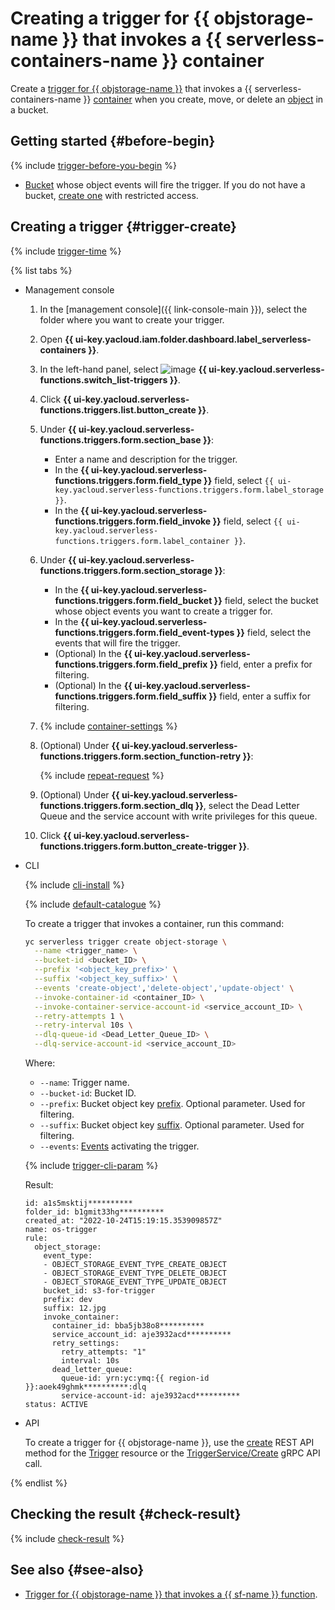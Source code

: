 # Creating a trigger for {{ objstorage-name }} that invokes a {{ serverless-containers-name }} container

Create a [trigger for {{ objstorage-name }}](../concepts/trigger/os-trigger.md) that invokes a {{ serverless-containers-name }} [container](../concepts/container.md) when you create, move, or delete an [object](../../storage/concepts/object.md) in a bucket.

## Getting started {#before-begin}

{% include [trigger-before-you-begin](../../_includes/serverless-containers/trigger-before-you-begin.md) %}

* [Bucket](../../storage/concepts/bucket.md) whose object events will fire the trigger. If you do not have a bucket, [create one](../../storage/operations/buckets/create.md) with restricted access.

## Creating a trigger {#trigger-create}

{% include [trigger-time](../../_includes/functions/trigger-time.md) %}

{% list tabs %}

- Management console

   1. In the [management console]({{ link-console-main }}), select the folder where you want to create your trigger.

   1. Open **{{ ui-key.yacloud.iam.folder.dashboard.label_serverless-containers }}**.

   1. In the left-hand panel, select ![image](../../_assets/functions/triggers.svg) **{{ ui-key.yacloud.serverless-functions.switch_list-triggers }}**.

   1. Click **{{ ui-key.yacloud.serverless-functions.triggers.list.button_create }}**.

   1. Under **{{ ui-key.yacloud.serverless-functions.triggers.form.section_base }}**:

      * Enter a name and description for the trigger.
      * In the **{{ ui-key.yacloud.serverless-functions.triggers.form.field_type }}** field, select `{{ ui-key.yacloud.serverless-functions.triggers.form.label_storage }}`.
      * In the **{{ ui-key.yacloud.serverless-functions.triggers.form.field_invoke }}** field, select `{{ ui-key.yacloud.serverless-functions.triggers.form.label_container }}`.

   1. Under **{{ ui-key.yacloud.serverless-functions.triggers.form.section_storage }}**:

      * In the **{{ ui-key.yacloud.serverless-functions.triggers.form.field_bucket }}** field, select the bucket whose object events you want to create a trigger for.
      * In the **{{ ui-key.yacloud.serverless-functions.triggers.form.field_event-types }}** field, select the events that will fire the trigger.
      * (Optional) In the **{{ ui-key.yacloud.serverless-functions.triggers.form.field_prefix }}** field, enter a prefix for filtering.
      * (Optional) In the **{{ ui-key.yacloud.serverless-functions.triggers.form.field_suffix }}** field, enter a suffix for filtering.

   1. {% include [container-settings](../../_includes/serverless-containers/container-settings.md) %}

   1. (Optional) Under **{{ ui-key.yacloud.serverless-functions.triggers.form.section_function-retry }}**:

      {% include [repeat-request](../../_includes/serverless-containers/repeat-request.md) %}

   1. (Optional) Under **{{ ui-key.yacloud.serverless-functions.triggers.form.section_dlq }}**, select the Dead Letter Queue and the service account with write privileges for this queue.

   1. Click **{{ ui-key.yacloud.serverless-functions.triggers.form.button_create-trigger }}**.

- CLI

   {% include [cli-install](../../_includes/cli-install.md) %}

   {% include [default-catalogue](../../_includes/default-catalogue.md) %}

   To create a trigger that invokes a container, run this command:

   
   ```bash
   yc serverless trigger create object-storage \
     --name <trigger_name> \
     --bucket-id <bucket_ID> \
     --prefix '<object_key_prefix>' \
     --suffix '<object_key_suffix>' \
     --events 'create-object','delete-object','update-object' \
     --invoke-container-id <container_ID> \
     --invoke-container-service-account-id <service_account_ID> \
     --retry-attempts 1 \
     --retry-interval 10s \
     --dlq-queue-id <Dead_Letter_Queue_ID> \
     --dlq-service-account-id <service_account_ID>
   ```
  

   Where:

   * `--name`: Trigger name.
   * `--bucket-id`: Bucket ID.
   * `--prefix`: Bucket object key [prefix](../concepts/trigger/os-trigger.md#filter). Optional parameter. Used for filtering.
   * `--suffix`: Bucket object key [suffix](../concepts/trigger/os-trigger.md#filter). Optional parameter. Used for filtering.
   * `--events`: [Events](../concepts/trigger/os-trigger.md#event) activating the trigger.

   {% include [trigger-cli-param](../../_includes/serverless-containers/trigger-cli-param.md) %}

   Result:

   
   ```text
   id: a1s5msktij**********
   folder_id: b1gmit33hg**********
   created_at: "2022-10-24T15:19:15.353909857Z"
   name: os-trigger
   rule:
     object_storage:
       event_type:
       - OBJECT_STORAGE_EVENT_TYPE_CREATE_OBJECT
       - OBJECT_STORAGE_EVENT_TYPE_DELETE_OBJECT
       - OBJECT_STORAGE_EVENT_TYPE_UPDATE_OBJECT
       bucket_id: s3-for-trigger
       prefix: dev
       suffix: 12.jpg
       invoke_container:
         container_id: bba5jb38o8**********
         service_account_id: aje3932acd**********
         retry_settings:
           retry_attempts: "1"
           interval: 10s
         dead_letter_queue:
           queue-id: yrn:yc:ymq:{{ region-id }}:aoek49ghmk**********:dlq
           service-account-id: aje3932acd**********
   status: ACTIVE
   ```


- API

   To create a trigger for {{ objstorage-name }}, use the [create](../triggers/api-ref/Trigger/create.md) REST API method for the [Trigger](../triggers/api-ref/Trigger/index.md) resource or the [TriggerService/Create](../triggers/api-ref/grpc/trigger_service.md#Create) gRPC API call.

{% endlist %}

## Checking the result {#check-result}

{% include [check-result](../../_includes/serverless-containers/check-result.md) %}

## See also {#see-also}

* [Trigger for {{ objstorage-name }} that invokes a {{ sf-name }} function](../../functions/operations/trigger/os-trigger-create.md).
